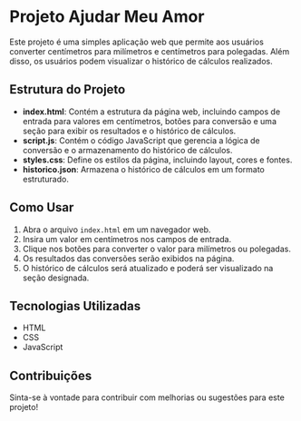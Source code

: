 # Projeto Ajudar Meu Amor

Este projeto é uma simples aplicação web que permite aos usuários converter centímetros para milímetros e centímetros para polegadas. Além disso, os usuários podem visualizar o histórico de cálculos realizados.

## Estrutura do Projeto

- **index.html**: Contém a estrutura da página web, incluindo campos de entrada para valores em centímetros, botões para conversão e uma seção para exibir os resultados e o histórico de cálculos.
- **script.js**: Contém o código JavaScript que gerencia a lógica de conversão e o armazenamento do histórico de cálculos.
- **styles.css**: Define os estilos da página, incluindo layout, cores e fontes.
- **historico.json**: Armazena o histórico de cálculos em um formato estruturado.

## Como Usar

1. Abra o arquivo `index.html` em um navegador web.
2. Insira um valor em centímetros nos campos de entrada.
3. Clique nos botões para converter o valor para milímetros ou polegadas.
4. Os resultados das conversões serão exibidos na página.
5. O histórico de cálculos será atualizado e poderá ser visualizado na seção designada.

## Tecnologias Utilizadas

- HTML
- CSS
- JavaScript

## Contribuições

Sinta-se à vontade para contribuir com melhorias ou sugestões para este projeto!